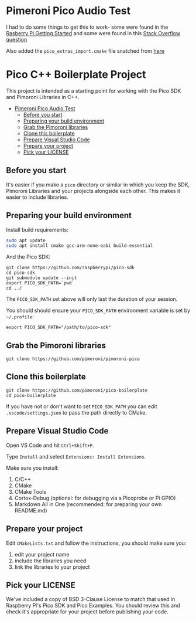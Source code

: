 # Pimeroni Pico Audio Test

I had to do some things to get this to work- some were found in the [Rasberry Pi Getting Started](https://datasheets.raspberrypi.com/pico/getting-started-with-pico.pdf) and some were found in this [Stack Overflow question](https://stackoverflow.com/questions/73841371/cmake-cant-find-the-header-from-the-pico-sdk)

Also added the `pico_extras_import.cmake` file snatched from [here](https://github.com/raspberrypi/pico-playground)

# Pico C++ Boilerplate Project <!-- omit in toc -->

This project is intended as a starting point for working with the Pico SDK and Pimoroni Libraries in C++.

- [Pimeroni Pico Audio Test](#pimeroni-pico-audio-test)
  - [Before you start](#before-you-start)
  - [Preparing your build environment](#preparing-your-build-environment)
  - [Grab the Pimoroni libraries](#grab-the-pimoroni-libraries)
  - [Clone this boilerplate](#clone-this-boilerplate)
  - [Prepare Visual Studio Code](#prepare-visual-studio-code)
  - [Prepare your project](#prepare-your-project)
  - [Pick your LICENSE](#pick-your-license)

## Before you start

It's easier if you make a `pico` directory or similar in which you keep the SDK, Pimoroni Libraries and your projects alongside each other. This makes it easier to include libraries.

## Preparing your build environment

Install build requirements:

```bash
sudo apt update
sudo apt install cmake gcc-arm-none-eabi build-essential
```

And the Pico SDK:

```
git clone https://github.com/raspberrypi/pico-sdk
cd pico-sdk
git submodule update --init
export PICO_SDK_PATH=`pwd`
cd ../
```

The `PICO_SDK_PATH` set above will only last the duration of your session.

You should should ensure your `PICO_SDK_PATH` environment variable is set by `~/.profile`:

```
export PICO_SDK_PATH="/path/to/pico-sdk"
```

## Grab the Pimoroni libraries

```
git clone https://github.com/pimoroni/pimoroni-pico
```

## Clone this boilerplate

```
git clone https://github.com/pimoroni/pico-boilerplate
cd pico-boilerplate
```

If you have not or don't want to set `PICO_SDK_PATH` you can edit `.vscode/settings.json` to pass the path directly to CMake.

## Prepare Visual Studio Code

Open VS Code and hit `Ctrl+Shift+P`.

Type `Install` and select `Extensions: Install Extensions`.

Make sure you install:

1. C/C++
2. CMake
3. CMake Tools
4. Cortex-Debug (optional: for debugging via a Picoprobe or Pi GPIO)
5. Markdown All in One (recommended: for preparing your own README.md)

## Prepare your project

Edit `CMakeLists.txt` and follow the instructions, you should make sure you:

1. edit your project name
2. include the libraries you need
3. link the libraries to your project

## Pick your LICENSE

We've included a copy of BSD 3-Clause License to match that used in Raspberry Pi's Pico SDK and Pico Examples. You should review this and check it's appropriate for your project before publishing your code.
